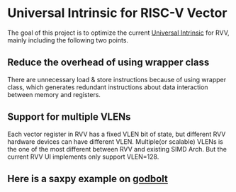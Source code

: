 # Universal Intrinsic for RISC-V Vector

The goal of this project is to optimize the current [Universal Intrinsic](https://docs.opencv.org/4.x/df/d91/group__core__hal__intrin.html) for RVV, mainly including the following two points.

## Reduce the overhead of using wrapper class
There are unnecessary load & store instructions because of using wrapper class, which generates redundant instructions about data interaction between memory and registers. 

## Support for multiple VLENs
Each vector register in RVV has a fixed VLEN bit of state, but different RVV hardware devices can have different VLEN. Multiple(or scalable) VLENs is the one of the most different between RVV and existing SIMD Arch. But the current RVV UI implements only support VLEN=128.

## Here is a saxpy example on [godbolt](https://godbolt.org/z/EMc5373dW)
